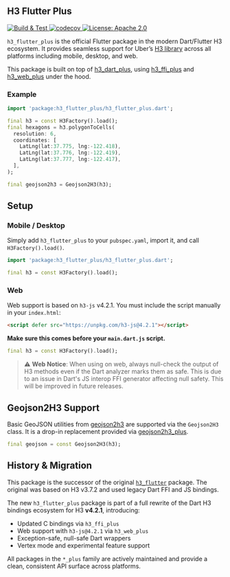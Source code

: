 ## H3 Flutter Plus

<p>
<a href="https://github.com/codewithsam110g/h3_flutter_bindings/actions">
  <img src="https://github.com/codewithsam110g/h3_flutter_bindings/actions/workflows/tests.yml/badge.svg" alt="Build & Test">
</a>
<a href="https://codecov.io/gh/codewithsam110g/h3_flutter_bindings">
  <img src="https://codecov.io/gh/codewithsam110g/h3_flutter_bindings/graph/badge.svg?token=OEV650UZW3" alt="codecov">
</a>
<a href="https://opensource.org/licenses/Apache-2.0">
  <img src="https://img.shields.io/badge/License-Apache_2.0-blue.svg" alt="License: Apache 2.0">
</a>
</p>

`h3_flutter_plus` is the official Flutter package in the modern Dart/Flutter H3 ecosystem. It provides seamless support for Uber’s [H3 library](https://github.com/uber/h3) across all platforms including mobile, desktop, and web.

This package is built on top of [h3\_dart\_plus](https://pub.dev/packages/h3_dart_plus), using [h3\_ffi\_plus](https://pub.dev/packages/h3_ffi_plus) and [h3\_web\_plus](https://pub.dev/packages/h3_web_plus) under the hood.

### Example

```dart
import 'package:h3_flutter_plus/h3_flutter_plus.dart';

final h3 = const H3Factory().load();
final hexagons = h3.polygonToCells(
  resolution: 6,
  coordinates: [
    LatLng(lat:37.775, lng:-122.418),
    LatLng(lat:37.776, lng:-122.419),
    LatLng(lat:37.777, lng:-122.417),
  ],
);

final geojson2h3 = Geojson2H3(h3);
```

## Setup

### Mobile / Desktop

Simply add `h3_flutter_plus` to your `pubspec.yaml`, import it, and call `H3Factory().load()`.

```dart
import 'package:h3_flutter_plus/h3_flutter_plus.dart';

final h3 = const H3Factory().load();
```

### Web

Web support is based on `h3-js` v4.2.1. You must include the script manually in your `index.html`:

```html
<script defer src="https://unpkg.com/h3-js@4.2.1"></script>
```

**Make sure this comes before your `main.dart.js` script.**

```dart
final h3 = const H3Factory().load();
```

> ⚠️ **Web Notice**: When using on web, always null-check the output of H3 methods even if the Dart analyzer marks them as safe. This is due to an issue in Dart's JS interop FFI generator affecting null safety. This will be improved in future releases.

## Geojson2H3 Support

Basic GeoJSON utilities from [geojson2h3](https://github.com/uber/geojson2h3) are supported via the `Geojson2H3` class. It is a drop-in replacement provided via [geojson2h3\_plus](https://pub.dev/packages/geojson2h3_plus).

```dart
final geojson = const Geojson2H3(h3);
```

## History & Migration

This package is the successor of the original [`h3_flutter`](https://pub.dev/packages/h3_flutter) package. The original was based on H3 v3.7.2 and used legacy Dart FFI and JS bindings.

The new `h3_flutter_plus` package is part of a full rewrite of the Dart H3 bindings ecosystem for H3 **v4.2.1**, introducing:

* Updated C bindings via `h3_ffi_plus`
* Web support with `h3-js@4.2.1` via `h3_web_plus`
* Exception-safe, null-safe Dart wrappers
* Vertex mode and experimental feature support

All packages in the `*_plus` family are actively maintained and provide a clean, consistent API surface across platforms.